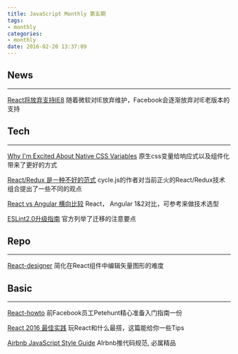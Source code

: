 ```yaml
---
title: JavaScript Monthly 第五期
tags:
- monthly
categories:
- monthly
date: 2016-02-20 13:37:09
---
```

## News
---------

[React将放弃支持IE8](https://facebook.github.io/react/blog/2016/01/12/discontinuing-ie8-support.html?utm_source=javascriptweekly&utm_medium=email)
随着微软对IE放弃维护，Facebook会逐渐放弃对IE老版本的支持

<!-- more -->

## Tech
---------

[Why I'm Excited About Native CSS Variables](http://philipwalton.com/articles/why-im-excited-about-native-css-variables/)
原生css变量给响应式以及组件化带来了更好的方式

[React/Redux 是一种不好的范式](http://staltz.com/why-react-redux-is-an-inferior-paradigm.html?utm_source=javascriptweekly&utm_medium=email)
cycle.js的作者对当前正火的React/Redux技术组合提出了一些不同的观点

[React vs Angular 横向比较](http://tutorials.pluralsight.com/review/angular-vs-react-a-side-by-side-comparison?utm_source=javascriptweekly&utm_medium=email)
React， Angular 1&2对比，可参考来做技术选型

[ESLint2.0升级指南](http://eslint.org/docs/user-guide/migrating-to-2.0.0)
官方列举了迁移的注意要点

## Repo
---------

[React-designer](https://github.com/fatiherikli/react-designer)
简化在React组件中编辑矢量图形的难度

## Basic
---------

[React-howto](https://github.com/petehunt/react-howto)
前Facebook员工Petehunt精心准备入门指南一份

[React 2016 最佳实践](https://blog.risingstack.com/react-js-best-practices-for-2016/?utm_source=javascriptweekly&utm_medium=email)
玩React和什么最搭，这篇能给你一些Tips

[Airbnb JavaScript Style Guide](https://github.com/airbnb/javascript)
AIrbnb推代码规范, 必属精品
